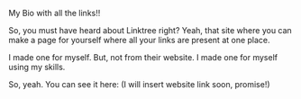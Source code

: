 My Bio with all the links!!

So, you must have heard about Linktree right? Yeah, that site where you can make a page for yourself where all your links are present at one place.

I made one for myself. But, not from their website. I made one for myself using my skills.

So, yeah. You can see it here: (I will insert website link soon, promise!)
